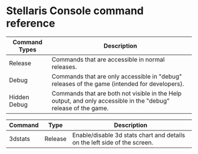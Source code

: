 # Stellaris Console command reference 

Command Types | Description
--------------|------------
Release       | Commands that are accessible in normal releases.
Debug         | Commands that are only accessible in "debug" releases of the game (intended for developers).
Hidden Debug  | Commands that are both not visible in the Help output, and only accessible in the "debug" release of the game.

Command             | Type       | Description
--------------------|------------|-----------
3dstats             | Release    | Enable/disable 3d stats chart and details on the left side of the screen.
